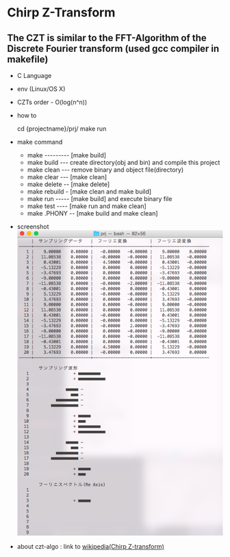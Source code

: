 # Chirp Z-Transform
The CZT is similar to the FFT-Algorithm of the Discrete Fourier transform (used gcc compiler in makefile)
---

* C Language

* env (Linux/OS X)

* CZTs order - O(log(n^n))

* how to


    cd {projectname}/prj/
    make run

* make command
  * make --------- [make build]
  * make build --- create directory(obj and bin) and compile this project
  * make clean --- remove binary and object file(directory)
  * make clear --- [make clean]
  * make delete -- [make delete]
  * make rebuild - [make clean and make build]
  * make run ----- [make build] and execute binary file
  * make test ---- [make run and make clean]
  * make .PHONY -- [make build and make clean]


* screenshot
  ![screenshot Not Found](screenshot/terminal01.png)


* about czt-algo : link to [wikipedia(Chirp Z-transform)][wikipe]

[wikipe]: http://en.wikipedia.org/wiki/Chirp_Z-transform
